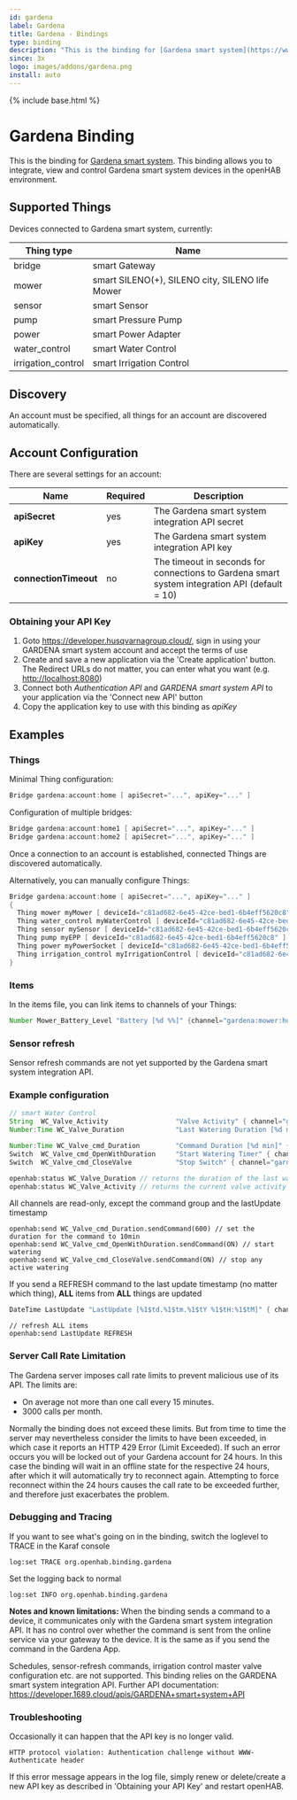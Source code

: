 ```yaml
---
id: gardena
label: Gardena
title: Gardena - Bindings
type: binding
description: "This is the binding for [Gardena smart system](https://www.gardena.com/smart)."
since: 3x
logo: images/addons/gardena.png
install: auto
---
```


<!-- Attention authors: Do not edit directly. Please add your changes to the appropriate source repository -->

{% include base.html %}

<AddonLogo />

# Gardena Binding

This is the binding for [Gardena smart system](https://www.gardena.com/smart).
This binding allows you to integrate, view and control Gardena smart system devices in the openHAB environment.

## Supported Things

Devices connected to Gardena smart system, currently:

| Thing type               | Name                                               |
|--------------------------|----------------------------------------------------|
| bridge                   | smart Gateway                                      |
| mower                    | smart SILENO(+), SILENO city, SILENO life Mower    |
| sensor                   | smart Sensor                                       |
| pump                     | smart Pressure Pump                                |
| power                    | smart Power Adapter                                |
| water_control            | smart Water Control                                |
| irrigation_control       | smart Irrigation Control                           |

## Discovery

An account must be specified, all things for an account are discovered automatically.

## Account Configuration

There are several settings for an account:

| Name                  | Required | Description                                                                                   |
|-----------------------|----------|-----------------------------------------------------------------------------------------------|
| **apiSecret**         | yes      | The Gardena smart system integration API secret                                               |
| **apiKey**            | yes      | The Gardena smart system integration API key                                                  |
| **connectionTimeout** | no       | The timeout in seconds for connections to Gardena smart system integration API (default = 10) |

### Obtaining your API Key

1. Goto <https://developer.husqvarnagroup.cloud/>, sign in using your GARDENA smart system account and accept the terms of use
1. Create and save a new application via the 'Create application' button. The Redirect URLs do not matter, you can enter what you want (e.g. <http://localhost:8080>)
1. Connect both _Authentication API_ and _GARDENA smart system API_ to your application via the 'Connect new API' button
1. Copy the application key to use with this binding as _apiKey_

## Examples

### Things

Minimal Thing configuration:

```java
Bridge gardena:account:home [ apiSecret="...", apiKey="..." ]
```

Configuration of multiple bridges:

```java
Bridge gardena:account:home1 [ apiSecret="...", apiKey="..." ]
Bridge gardena:account:home2 [ apiSecret="...", apiKey="..." ]
```

Once a connection to an account is established, connected Things are discovered automatically.

Alternatively, you can manually configure Things:

```java
Bridge gardena:account:home [ apiSecret="...", apiKey="..." ]
{
  Thing mower myMower [ deviceId="c81ad682-6e45-42ce-bed1-6b4eff5620c8" ]
  Thing water_control myWaterControl [ deviceId="c81ad682-6e45-42ce-bed1-6b4eff5620c8" ]
  Thing sensor mySensor [ deviceId="c81ad682-6e45-42ce-bed1-6b4eff5620c8" ]
  Thing pump myEPP [ deviceId="c81ad682-6e45-42ce-bed1-6b4eff5620c8" ]
  Thing power myPowerSocket [ deviceId="c81ad682-6e45-42ce-bed1-6b4eff5620c8" ]
  Thing irrigation_control myIrrigationControl [ deviceId="c81ad682-6e45-42ce-bed1-6b4eff5620c8" ]
}
```

### Items

In the items file, you can link items to channels of your Things:

```java
Number Mower_Battery_Level "Battery [%d %%]" {channel="gardena:mower:home:myMower:common#batteryLevel"}
```

### Sensor refresh

Sensor refresh commands are not yet supported by the Gardena smart system integration API.

### Example configuration

```java
// smart Water Control
String  WC_Valve_Activity                 "Valve Activity" { channel="gardena:water_control:home:myWateringComputer:valve#activity" }
Number:Time WC_Valve_Duration             "Last Watering Duration [%d min]" { channel="gardena:water_control:home:myWateringComputer:valve#duration" }

Number:Time WC_Valve_cmd_Duration         "Command Duration [%d min]" { channel="gardena:water_control:home:myWateringComputer:valve_commands#commandDuration" }
Switch  WC_Valve_cmd_OpenWithDuration     "Start Watering Timer" { channel="gardena:water_control:home:myWateringComputer:valve_commands#start_seconds_to_override" }
Switch  WC_Valve_cmd_CloseValve           "Stop Switch" { channel="gardena:water_control:home:myWateringComputer:valve_commands#stop_until_next_task" }

openhab:status WC_Valve_Duration // returns the duration of the last watering request if still active, or 0
openhab:status WC_Valve_Activity // returns the current valve activity  (CLOSED|MANUAL_WATERING|SCHEDULED_WATERING)
```

All channels are read-only, except the command group and the lastUpdate timestamp

```shell
openhab:send WC_Valve_cmd_Duration.sendCommand(600) // set the duration for the command to 10min
openhab:send WC_Valve_cmd_OpenWithDuration.sendCommand(ON) // start watering
openhab:send WC_Valve_cmd_CloseValve.sendCommand(ON) // stop any active watering
```

If you send a REFRESH command to the last update timestamp (no matter which thing), **ALL** items from **ALL** things are updated

```java
DateTime LastUpdate "LastUpdate [%1$td.%1$tm.%1$tY %1$tH:%1$tM]" { channel="gardena:water_control:home:myWateringComputer:common#lastUpdate_timestamp" }
```

```shell
// refresh ALL items
openhab:send LastUpdate REFRESH
```

### Server Call Rate Limitation

The Gardena server imposes call rate limits to prevent malicious use of its API.
The limits are:

- On average not more than one call every 15 minutes.
- 3000 calls per month.

Normally the binding does not exceed these limits.
But from time to time the server may nevertheless consider the limits to have been exceeded, in which case it reports an HTTP 429 Error (Limit Exceeded).
If such an error occurs you will be locked out of your Gardena account for 24 hours.
In this case the binding will wait in an offline state for the respective 24 hours, after which it will automatically try to reconnect again.
Attempting to force reconnect within the 24 hours causes the call rate to be exceeded further, and therefore just exacerbates the problem.

### Debugging and Tracing

If you want to see what's going on in the binding, switch the loglevel to TRACE in the Karaf console

```shell
log:set TRACE org.openhab.binding.gardena
```

Set the logging back to normal

```shell
log:set INFO org.openhab.binding.gardena
```

**Notes and known limitations:**
When the binding sends a command to a device, it communicates only with the Gardena smart system integration API.
It has no control over whether the command is sent from the online service via your gateway to the device.
It is the same as if you send the command in the Gardena App.

Schedules, sensor-refresh commands, irrigation control master valve configuration etc. are not supported.
This binding relies on the GARDENA smart system integration API.
Further API documentation: <https://developer.1689.cloud/apis/GARDENA+smart+system+API>

### Troubleshooting

Occasionally it can happen that the API key is no longer valid.

```text
HTTP protocol violation: Authentication challenge without WWW-Authenticate header
```

If this error message appears in the log file, simply renew or delete/create a new API key as described in 'Obtaining your API Key' and restart openHAB.
